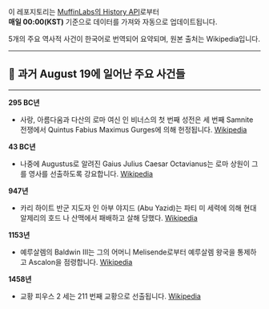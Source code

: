 

이 레포지토리는 [MuffinLabs의 History API](https://history.muffinlabs.com/date)로부터  
**매일 00:00(KST)** 기준으로 데이터를 가져와 자동으로 업데이트됩니다.

5개의 주요 역사적 사건이 한국어로 번역되어 요약되며, 원본 출처는 Wikipedia입니다.

---

## 📅 과거 **August 19**에 일어난 주요 사건들

---
**295 BC년**
- 사랑, 아름다움과 다산의 로마 여신 인 비너스의 첫 번째 성전은 세 번째 Samnite 전쟁에서 Quintus Fabius Maximus Gurges에 의해 헌정됩니다.  [Wikipedia](https://wikipedia.org/wiki/Venus_(mythology))

**43 BC년**
- 나중에 Augustus로 알려진 Gaius Julius Caesar Octavianus는 로마 상원이 그를 영사를 선출하도록 강요합니다.  [Wikipedia](https://wikipedia.org/wiki/Augustus)

**947년**
- 카리 하이트 반군 지도자 인 아부 야지드 (Abu Yazid)는 파티 미 세력에 의해 현대 알제리의 호드 나 산맥에서 패배하고 살해 당했다.  [Wikipedia](https://wikipedia.org/wiki/Abu_Yazid)

**1153년**
- 예루살렘의 Baldwin III는 그의 어머니 Melisende로부터 예루살렘 왕국을 통제하고 Ascalon을 점령합니다.  [Wikipedia](https://wikipedia.org/wiki/Baldwin_III_of_Jerusalem)

**1458년**
- 교황 피우스 2 세는 211 번째 교황으로 선출됩니다.  [Wikipedia](https://wikipedia.org/wiki/Pope_Pius_II)
